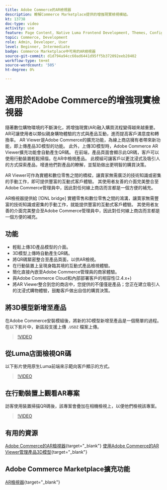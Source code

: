 ```yaml
---
title: Adobe Commerce的AR檢視器
description: 瞭解Commerce Marketplace提供的增強現實檢視模組。
kt: 13738
doc-type: video
activity: use
feature: Page Content, Native Luma Frontend Development, Themes, Configuration
topic: Commerce, Development
role: Admin, Developer, User
level: Beginner, Intermediate
badge: Commerce Marketplace中可用的AR檢視器
source-git-commit: d1d794a94cc60ad6441d95ff5b372092eeb28402
workflow-type: tm+mt
source-wordcount: '505'
ht-degree: 0%

---
```



# 適用於Adobe Commerce的增強現實檢視器

隨著數位購物環境的不斷演化，將增強現實(AR)融入購買流程變得越來越重要。 AR可讓使用者以類似親身購物體驗的方式與產品互動，進而提高客戶滿意度和轉換率。
AR Viewer是Adobe Commerce的擴充功能，為線上商店擁有者帶來新功能，即上傳產品3D模型的功能。 此外，上傳3D模型時，Adobe Commerce AR Viewer擴充功能會自動產生QR碼。 在前端，產品頁面會顯示此QR碼，客戶可以使用行動裝置輕鬆掃描，在AR中檢視產品。 此模組可讓客戶以更沈浸式及吸引人的方式探索產品，增進他們對產品的瞭解，並幫助做出更明智的購買決策。

AR Viewer可作為實體和數位零售之間的橋樑，讓賣家無需廣泛的技術知識或密集的手動工作，即可提供豐富的互動式客戶體驗。 其使用者友善的介面完美整合至Adobe Commerce管理員中，因此對任何線上商店而言都是一個方便的補充。

AR檢視器提供給 [!DNL bridge] 實體零售和數位零售之間的鴻溝，讓賣家無需豐富的技術知識或密集的手動工作，就能提供豐富的互動式客戶體驗。 其使用者友善的介面完美整合至Adobe Commerce管理員中，因此對任何線上商店而言都是一個方便的補充。

## 功能

- 輕鬆上傳3D產品模型的介面。
- 3D模型上傳時自動產生QR碼。
- 將QR碼緊密整合至產品頁面，以供AR檢視。
- 在行動裝置上呈現身臨其境的互動式產品檢視體驗。
- 簡化直接內嵌至Adobe Commerce管理員的商家體驗。
- 與Adobe Commerce Cloud和內部部署客戶的相容性(2.4.x+)
- 將AR Viewer整合到您的商店中，您提供的不僅僅是產品；您正在建立吸引人的沈浸式購物體驗，鼓勵客戶做出自信的購買決策。

## 將3D模型新增至產品

在Adobe Commerce安裝模組後，將新的3D模型新增至產品是一個簡單的過程。
在以下影片中，新區段支援上傳 `.USDZ` 檔案上傳。

>[!VIDEO](https://video.tv.adobe.com/v/3422370?learn=on)

## 從Luma店面檢視QR碼

以下影片使用原生Luma前端來示範向客戶顯示的方式。

>[!VIDEO](https://video.tv.adobe.com/v/3422371?learn=on)

## 在行動裝置上觀看AR專案

訪客使用裝置掃描QR碼後，該專案會疊加在相機檢視上，以便他們檢視該專案。

>[!VIDEO](https://video.tv.adobe.com/v/3422372?learn=on)

## 有用的資源

[Adobe Commerce的AR檢視器](https://experienceleague.adobe.com/docs/commerce-admin/catalog/products/digital-assets/product-3d-model/ar-viewer-overview.html){target="_blank"}
[使用Adobe Commerce的AR Viewer管理產品3D模型](https://experienceleague.adobe.com/docs/commerce-admin/catalog/products/digital-assets/product-3d-model/ar-viewer-setup.html){target="_blank"}

## Adobe Commerce Marketplace擴充功能

[AR檢視器](https://commercemarketplace.adobe.com/magento-module-arviewer.html){target="_blank"}

